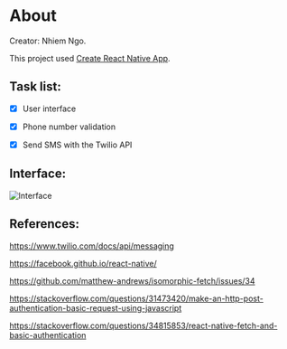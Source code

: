 # About

Creator: Nhiem Ngo.

This project used [Create React Native App](https://github.com/react-community/create-react-native-app).

## Task list:
- [X] User interface

- [x] Phone number validation

- [x] Send SMS with the Twilio API

## Interface:

![Interface](https://i.imgur.com/uc2PRJ1.png)


## References:

https://www.twilio.com/docs/api/messaging

https://facebook.github.io/react-native/

https://github.com/matthew-andrews/isomorphic-fetch/issues/34

https://stackoverflow.com/questions/31473420/make-an-http-post-authentication-basic-request-using-javascript

https://stackoverflow.com/questions/34815853/react-native-fetch-and-basic-authentication
